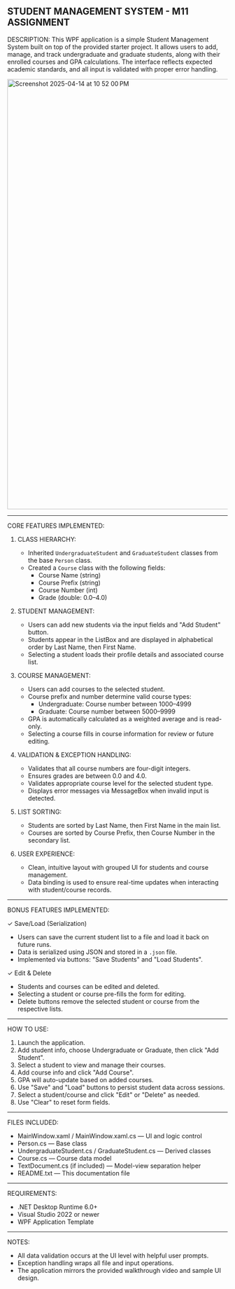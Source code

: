 STUDENT MANAGEMENT SYSTEM - M11 ASSIGNMENT
------------------------------------------

DESCRIPTION:
This WPF application is a simple Student Management System built on top of the provided starter project. It allows users to add, manage, and track undergraduate and graduate students, along with their enrolled courses and GPA calculations. The interface reflects expected academic standards, and all input is validated with proper error handling.

<img width="982" alt="Screenshot 2025-04-14 at 10 52 00 PM" src="https://github.com/user-attachments/assets/aea2efa2-9c66-4488-8cce-3c92d4e1e9ed" />


------------------------------------------
CORE FEATURES IMPLEMENTED:

1. CLASS HIERARCHY:
   - Inherited `UndergraduateStudent` and `GraduateStudent` classes from the base `Person` class.
   - Created a `Course` class with the following fields:
     - Course Name (string)
     - Course Prefix (string)
     - Course Number (int)
     - Grade (double: 0.0–4.0)

2. STUDENT MANAGEMENT:
   - Users can add new students via the input fields and "Add Student" button.
   - Students appear in the ListBox and are displayed in alphabetical order by Last Name, then First Name.
   - Selecting a student loads their profile details and associated course list.

3. COURSE MANAGEMENT:
   - Users can add courses to the selected student.
   - Course prefix and number determine valid course types:
     - Undergraduate: Course number between 1000–4999
     - Graduate: Course number between 5000–9999
   - GPA is automatically calculated as a weighted average and is read-only.
   - Selecting a course fills in course information for review or future editing.

4. VALIDATION & EXCEPTION HANDLING:
   - Validates that all course numbers are four-digit integers.
   - Ensures grades are between 0.0 and 4.0.
   - Validates appropriate course level for the selected student type.
   - Displays error messages via MessageBox when invalid input is detected.

5. LIST SORTING:
   - Students are sorted by Last Name, then First Name in the main list.
   - Courses are sorted by Course Prefix, then Course Number in the secondary list.

6. USER EXPERIENCE:
   - Clean, intuitive layout with grouped UI for students and course management.
   - Data binding is used to ensure real-time updates when interacting with student/course records.

------------------------------------------
BONUS FEATURES IMPLEMENTED:

✓ Save/Load (Serialization)
   - Users can save the current student list to a file and load it back on future runs.
   - Data is serialized using JSON and stored in a `.json` file.
   - Implemented via buttons: "Save Students" and "Load Students".

✓ Edit & Delete
   - Students and courses can be edited and deleted.
   - Selecting a student or course pre-fills the form for editing.
   - Delete buttons remove the selected student or course from the respective lists.

------------------------------------------
HOW TO USE:

1. Launch the application.
2. Add student info, choose Undergraduate or Graduate, then click "Add Student".
3. Select a student to view and manage their courses.
4. Add course info and click "Add Course".
5. GPA will auto-update based on added courses.
6. Use "Save" and "Load" buttons to persist student data across sessions.
7. Select a student/course and click "Edit" or "Delete" as needed.
8. Use "Clear" to reset form fields.

------------------------------------------
FILES INCLUDED:

- MainWindow.xaml / MainWindow.xaml.cs — UI and logic control
- Person.cs — Base class
- UndergraduateStudent.cs / GraduateStudent.cs — Derived classes
- Course.cs — Course data model
- TextDocument.cs (if included) — Model-view separation helper
- README.txt — This documentation file

------------------------------------------
REQUIREMENTS:

- .NET Desktop Runtime 6.0+
- Visual Studio 2022 or newer
- WPF Application Template

------------------------------------------
NOTES:

- All data validation occurs at the UI level with helpful user prompts.
- Exception handling wraps all file and input operations.
- The application mirrors the provided walkthrough video and sample UI design.

